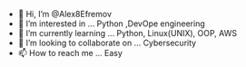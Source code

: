 - 👋 Hi, I’m @Alex8Efremov 
- 👀 I’m interested in ...  Python ,DevOpe  engineering
- 🌱 I’m currently learning ... Python,  Linux(UNIX), OOP, AWS
- 💞️ I’m looking to collaborate on ... Cybersecurity
- 📫 How to reach me ... Easy


<!---
Alex8Efremov/Alex8Efremov is a ✨ special ✨ repository because its `README.md` (this file) appears on your GitHub profile.
You can click the Preview link to take a look at your changes.
--->
